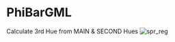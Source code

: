 # PhiBarGML
Calculate 3rd Hue from MAIN &amp; SECOND Hues
![spr_reg](https://github.com/JesterOC3/PhiBarGML/assets/19354775/a45073fb-c86e-47a8-bb64-9a82757ab596)
